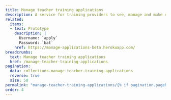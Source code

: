 ```yaml
---
title: Manage teacher training applications
description: A service for training providers to see, manage and make decisions on applications they receive
related:
  items:
  - text: Prototype
    description: |
      Username: `apply`
      Password: `bat`
    href: https://manage-applications-beta.herokuapp.com/
breadcrumbs:
  text: Manage teacher training applications
  href: /manage-teacher-training-applications
pagination:
  data: collections.manage-teacher-training-applications
  reverse: true
  size: 50
permalink: "manage-teacher-training-applications/{% if pagination.pageNumber > 0 %}page/{{ pagination.pageNumber + 1 }}{% else %}index{% endif %}.html"
order: 4
---
```

